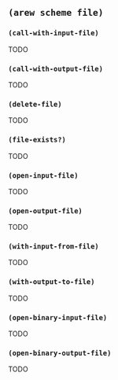 
## `(arew scheme file)`

### `(call-with-input-file)`

TODO

### `(call-with-output-file)`

TODO

### `(delete-file)`

TODO

### `(file-exists?)`

TODO

### `(open-input-file)`

TODO

### `(open-output-file)`

TODO

### `(with-input-from-file)`

TODO

### `(with-output-to-file)`

TODO

### `(open-binary-input-file)`

TODO

### `(open-binary-output-file)`

TODO
